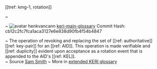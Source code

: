 [[tref: kmg-1, rotation]]

~ <!-- This is a copy of the saved remote text. Remove it if you like. It is automatically (re)generated -->

~ <span class="meta-info"><span>![avatar](https://avatars.githubusercontent.com/u/479356?v=4) henkvancann</span> <span>[keri-main-glossary](https://github.com/henkvancann/keri-main-glossary)</span> <span class="commit-hash">Commit Hash: cb12c2fc7fca1aca3127e6e838d90fb4f54b4847</span></span>

~ The operation of revoking and replacing the set of [[ref: authoritative]] [[ref: key-pair]] for an [[ref: AID]]. This operation is made verifiable and [[ref: duplicity]] evident upon acceptance as a rotation event that is appended to the AID's [[ref: KEL]].    
~ Source [Sam Smith](https://github.com/WebOfTrust/ietf-keri/blob/main/draft-ssmith-keri.md#basic-terminology)
~ More in <a href="https://weboftrust.github.io/WOT-terms/docs/glossary/rotation">extended KERI glossary</a>
